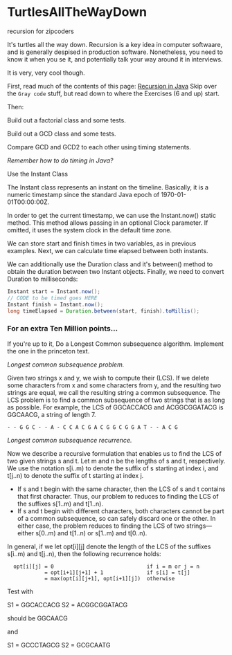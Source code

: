 # TurtlesAllTheWayDown
recursion for zipcoders

It's turtles all the way down. Recursion is a key idea in computer softwaare, 
and is generally despised in production software. Nonetheless, you need to know it when you se it,
and potentially talk your way around it in interviews.

It is very, very cool though.

First, read much of the contents of this page: [Recursion in Java](https://introcs.cs.princeton.edu/java/23recursion/)
Skip over the `Gray code` stuff, but read down to where the Exercises (6 and up) start.

Then:

Build out a factorial class and some tests.

Build out a GCD class and some tests.

Compare GCD and GCD2 to each other using timing statements. 

*Remember how to do timing in Java?*

Use the Instant Class

The Instant class represents an instant on the timeline. Basically, it is a numeric timestamp since the standard Java 
epoch of 1970-01-01T00:00:00Z.

In order to get the current timestamp, we can use the Instant.now() static method. This method allows passing in an 
optional Clock parameter. If omitted, it uses the system clock in the default time zone.

We can store start and finish times in two variables, as in previous examples. 
Next, we can calculate time elapsed between both instants.

We can additionally use the Duration class and it's between() method to obtain the duration between 
two Instant objects. Finally, we need to convert Duration to milliseconds:

```java
Instant start = Instant.now();
// CODE to be timed goes HERE        
Instant finish = Instant.now();
long timeElapsed = Duration.between(start, finish).toMillis();
```

### For an extra Ten Million points...

If you're up to it, Do a Longest Common subsequence algorithm. Implement the one in the princeton text.

 *Longest common subsequence problem.* 
 
 Given two strings x and y, we wish to compute their (LCS). 
 If we delete some characters from x and some characters from y, and the resulting two strings are 
 equal, we call the resulting string a common subsequence. The LCS problem is to find a common subsequence 
 of two strings that is as long as possible. For example, the LCS of GGCACCACG and ACGGCGGATACG 
 is GGCAACG, a string of length 7.
 
 `- - G G C - - A - C C A C G
  A C G G C G G A T - - A C G`
  
  *Longest common subsequence recurrence.*
  
  Now we describe a recursive formulation that enables us to find the LCS of two given strings s and t. 
  Let m and n be the lengths of s and t, respectively. We use the notation s[i..m) to denote the suffix of s starting 
  at index i, and t[j..n) to denote the suffix of t starting at index j.
  - If s and t begin with the same character, then the LCS of s and t contains that first character. 
  Thus, our problem to reduces to finding the LCS of the suffixes s[1..m) and t[1..n).
  - If s and t begin with different characters, both characters cannot be part of a common subsequence, 
  so can safely discard one or the other. In either case, the problem reduces to finding the LCS of two 
  strings—either s[0..m) and t[1..n) or s[1..m) and t[0..n).
  
  In general, if we let opt[i][j] denote the length of the LCS of the suffixes s[i..m) and t[j..n), then the 
  following recurrence holds:
  
  
```
  opt[i][j] = 0                              if i = m or j = n
            = opt[i+1][j+1] + 1              if s[i] = t[j]
            = max(opt[i][j+1], opt[i+1][j])  otherwise
 ```
 
 Test with 
 
 S1 = GGCACCACG 
 S2 = ACGGCGGATACG
 
 should be GGCAACG
 
 and 
 
 S1 = GCCCTAGCG
 S2 = GCGCAATG